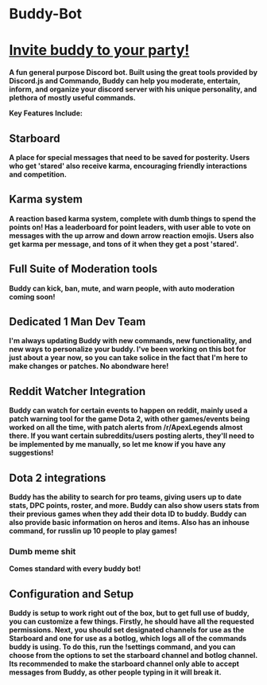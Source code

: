 # Buddy-Bot

<h1><strong><a href ='https://discordapp.com/api/oauth2/authorize?client_id=474236944461856778&permissions=268437504&scope=bot'> Invite buddy to your party!</a></h1>

A fun general purpose Discord bot. Built using the great tools provided by Discord.js and Commando, Buddy can help you moderate, entertain, inform, and organize your discord server with his unique personality, and plethora of mostly useful commands. 

Key Features Include:

<h2>Starboard</h2><p> A place for special messages that need to be saved for posterity. Users who get 'stared' also receive karma, encouraging friendly interactions and competition. </p>

<h2>Karma system</h2><p> A reaction based karma system, complete with dumb things to spend the points on! Has a leaderboard for point leaders, with user  able to vote on messages with the up arrow and down arrow reaction emojis. Users also get karma per message, and tons of it when they get a post 'stared'.  </p>

<h2>Full Suite of Moderation tools</h2><p>Buddy can kick, ban, mute, and warn people, with auto moderation coming soon!</p>

<h2>Dedicated 1 Man Dev Team</h2><p>I'm always updating Buddy with new commands, new functionality, and new ways to personalize your buddy. I've been working on this bot for just about a year now, so you can take solice in the fact that I'm here to make changes or patches. No abondware here!</p>

<h2>Reddit Watcher Integration</h2><p>Buddy can watch for certain events to happen on reddit, mainly used a patch warning tool for the game Dota 2, with other games/events being worked on all the time, with patch alerts from /r/ApexLegends almost there. If you want certain subreddits/users posting alerts, they'll need to be implemented by me manually, so let me know if you have any suggestions!  </p>

<h2>Dota 2 integrations</h2><p>Buddy has the ability to search for pro teams, giving users up to date stats, DPC points, roster, and more. Buddy can also show users stats from their previous games when they add their dota ID to buddy. Buddy can also provide basic information on heros and items. Also has an inhouse command, for russlin up 10 people to play games!</p>


<h3>Dumb meme shit</h3><p> Comes standard with every buddy bot!</p>


<h2>Configuration and Setup</h2>
<p>Buddy is setup to work right out of the box, but to get full use of buddy, you can customize a few things. Firstly, he should have all the requested permissions. Next, you should set designated channels for use as the Starboard and one for use as a botlog, which logs all of the commands buddy is using. To do this, run the !settings command, and you can choose from the options to set the starboard channel and botlog channel. Its recommended to make the starboard channel only able to accept messages from Buddy, as other people typing in it will break it. </p>

